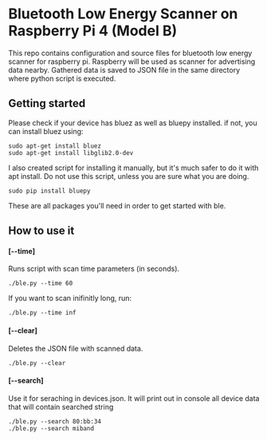 # Bluetooth Low Energy Scanner on Raspberry Pi 4 (Model B)
This repo contains configuration and source files for bluetooth low energy scanner for raspberry pi.
Raspberry will be used as scanner for advertising data nearby. Gathered data is saved to JSON file 
in the same directory where python script is executed.


## Getting started
Please check if your device has bluez as well as bluepy installed. if not, you can install bluez using:
```
sudo apt-get install bluez
sudo apt-get install libglib2.0-dev
```

I also created script for installing it manually, but it's much safer to do it with apt install.
Do not use this script, unless you are sure what you are doing.

```
sudo pip install bluepy
```
These are all packages you'll need in order to get started with ble.


## How to use it

#### [--time] 
Runs script with scan time parameters (in seconds). 

```
./ble.py --time 60
```

If you want to scan inifinitly long, run:
```
./ble.py --time inf
```


#### [--clear]
Deletes the JSON file with scanned data.
```
./ble.py --clear
```

#### [--search]
Use it for seraching in devices.json. It will print out in console all device data that will contain searched string
```
./ble.py --search 80:bb:34
./ble.py --search miband
```
